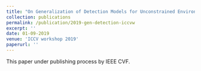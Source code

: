 ```yaml
---
title: "On Generalization of Detection Models for Unconstrained Environments"
collection: publications
permalink: /publication/2019-gen-detection-iccvw
excerpt: ''
date: 01-09-2019
venue: 'ICCV workshop 2019'
paperurl: ''
---
```


This paper under publishing process by IEEE CVF.